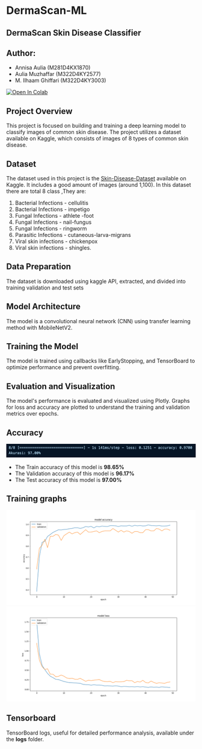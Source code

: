 # DermaScan-ML
## DermaScan Skin Disease Classifier

## Author: 
- Annisa Aulia (M281D4KX1870)
-  Aulia Muzhaffar (M322D4KY2577)
- M. Ilhaam Ghiffari (M322D4KY3003)

[![Open In Colab](https://colab.research.google.com/assets/colab-badge.svg)](https://colab.research.google.com/drive/1uld6zatFkudzhmCOF5G_2ip-3V-MTwse?usp=sharing)

## Project Overview

This project is focused on building and training a deep learning model to classify images of common skin disease. The project utilizes a dataset available on Kaggle, which consists of images of 8 types of common skin disease.

## Dataset

The dataset used in this project is the [Skin-Disease-Dataset](https://www.kaggle.com/datasets/subirbiswas19/skin-disease-dataset) available on Kaggle. It includes a good amount of images (around 1,100). In this dataset there are total 8 class ,They are:

1. Bacterial Infections - cellulitis
2. Bacterial Infections - impetigo
3. Fungal Infections - athlete -foot
4. Fungal Infections - nail-fungus
5. Fungal Infections - ringworm
6. Parasitic Infections - cutaneous-larva-migrans
7. Viral skin infections - chickenpox
8. Viral skin infections - shingles.


## Data Preparation
The dataset is downloaded using kaggle API, extracted, and divided into training validation and test sets

## Model Architecture
The model is a convolutional neural network (CNN) using transfer learning method with MobileNetV2.

## Training the Model
The model is trained using callbacks like EarlyStopping, and TensorBoard to optimize performance and prevent overfitting.

## Evaluation and Visualization
The model's performance is evaluated and visualized using Plotly. Graphs for loss and accuracy are plotted to understand the training and validation metrics over epochs.

## Accuracy
![Alt text](Test_Acc.png)
- The Train accuracy of this model is **98.65%**
- The Validation accuracy of this model is **96.17%**
- The Test accuracy of this model is **97.00%**

## Training graphs
![Alt text](accuracy.png)
![Alt text](loss.png)

## Tensorboard
TensorBoard logs, useful for detailed performance analysis, available under the **logs** folder.
